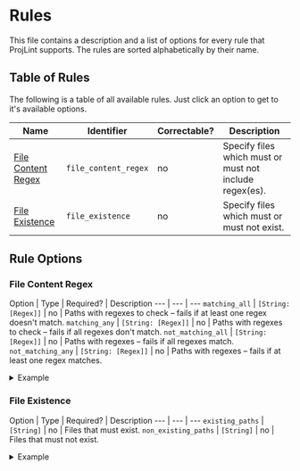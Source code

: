 # Rules
This file contains a description and a list of options for every rule that ProjLint supports. The rules are sorted alphabetically by their name.

## Table of Rules

The following is a table of all available rules. Just click an option to get to it's available options.

Name | Identifier | Correctable? | Description
--- | --- | --- | ---
[File Content Regex](#file-content-regex) | `file_content_regex` | no | Specify files which must or must not include regex(es).
[File Existence](#file-existence) | `file_existence` | no | Specify files which must or must not exist.


## Rule Options

### File Content Regex

Option | Type | Required? | Description
--- | --- | ---
`matching_all` | `[String: [Regex]]` | no | Paths with regexes to check – fails if at least one regex doesn't match.
`matching_any` | `[String: [Regex]]` | no | Paths with regexes to check – fails if all regexes don't match.
`not_matching_all` | `[String: [Regex]]` | no | Paths with regexes – fails if all regexes match.
`not_matching_any` | `[String: [Regex]]` | no | Paths with regexes – fails if at least one regex matches.

<details>
<summary>Example</summary>
```yaml
rules:
  - file_content_regex:
      matching_all:
        Cartfile:
          - "#\\s*[^\\s]+" # Ensure dependencies are commented
          - HandySwift
          - SwiftyUserDefaults
          - SwiftyBeaver
      not_matching_all:
        Cartfile: # Moya already includes Alamofire, prevent redundancy
          - Alamofire
          - Moya
```
</details>

### File Existence

Option | Type | Required? | Description
--- | --- | ---
`existing_paths` | `[String]` | no | Files that must exist.
`non_existing_paths` | `[String]` | no | Files that must not exist.

<details>
<summary>Example</summary>
```yaml
rules:
  - file_existence:
      existing_paths:
        - .gitignore
        - README.md
        - Cartfile
        - Cartfile.private
        - Cartfile.resolved
      non_existing_paths:
        - Podfile
        - Podfile.lock
```
</details>